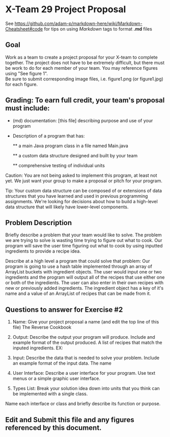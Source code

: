 # X-Team 29 Project Proposal

See https://github.com/adam-p/markdown-here/wiki/Markdown-Cheatsheet#code for tips on using *Markdown* tags to format __.md__ files

## Goal

Work as a team to create a project proposal for your X-team to complete together.
The project does not have to be extremely difficult,
but there must be work to do for each member of your team.
You may reference figures using "See figure 1".  
Be sure to submit corresponding image files, i.e. figure1.png (or figure1.jpg) for each figure.

## Grading: To earn full credit, your team's proposal must include:

* (md) documentation: [this file] describing purpose and use of your program

* Description of a program that has:

  ** a main Java program class in a file named Main.java
  
  ** a custom data structure designed and built by your team
  
  ** comprehensive testing of individual units
  
 Caution: You are not being asked to implement this program, at least not yet. 
 We just want your group to make a proposal or pitch for your program.
 
 Tip: Your custom data structure can be composed of or extensions of data structures that you have learned and used in previous programming assignments.  We're looking for decisions about how to build a high-level data structure that will likely have lower-level components.

## Problem Description
Briefly describe a problem that your team would like to solve.
The problem we are trying to solve is wasting time trying to figure out what to cook. Our program will save the user time figuring out what to cook by using inputted ingredients to provide a recipe idea.

Describe at a high level a program that could solve that problem:
Our program is going to use a hash table implemented through an array of ArrayList buckets with ingredient objects. The user would input one or two ingredients and the program will output all of the recipes that use either one or both of the ingredients. The user can also enter in their own recipes with new or previously added ingredients. The ingredient object has a key of it's name and a value of an ArrayList of recipes that can be made from it.

## Questions to answer for Exercise #2

1. Name: Give your project proposal a name (and edit the top line of this file)
The Reverse Cookbook


2. Output: Describe the output your program will produce.  Include and example format of the output produced.
  A list of recipes that match the inputed ingredients. EX: 


3. Input: Describe the data that is needed to solve your problem. Include an example format of the input data.
The name 


4. User Interface: Describe a user interface for your program.  Use text menus or a simple graphic user interface.



5. Types List: Break your solution idea down into units that you think can be implemented with a single class.



Name each interface or class and briefly describe its function or purpose.


## Edit and Submit this file and any figures referenced by this document.

